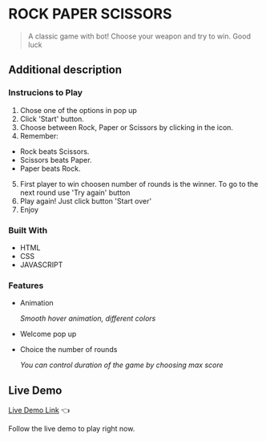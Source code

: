 # ROCK PAPER SCISSORS
>A classic game with bot! Choose your weapon and try to win. Good luck

## Additional description

### Instrucions to Play

1. Chose one of the options in pop up
2. Click 'Start' button.
3. Choose between Rock, Paper or Scissors by clicking in the icon.
4. Remember:

  - Rock beats Scissors.
  - Scissors beats Paper.
  - Paper beats Rock. 
   
5. First player to win choosen number of rounds is the winner. To go to the next round use 'Try again' button
6. Play again! Just click button 'Start over'
7. Enjoy

### Built With

- HTML
- CSS
- JAVASCRIPT

### Features
- Animation
  
  *Smooth hover animation, different colors*
  
- Welcome pop up
- Choice the number of rounds
  
  *You can control duration of the game by choosing max score*

## Live Demo

[Live Demo Link](https://enestacy.github.io/rockpaperscissors/) :point_left:

Follow the live demo to play right now. 
